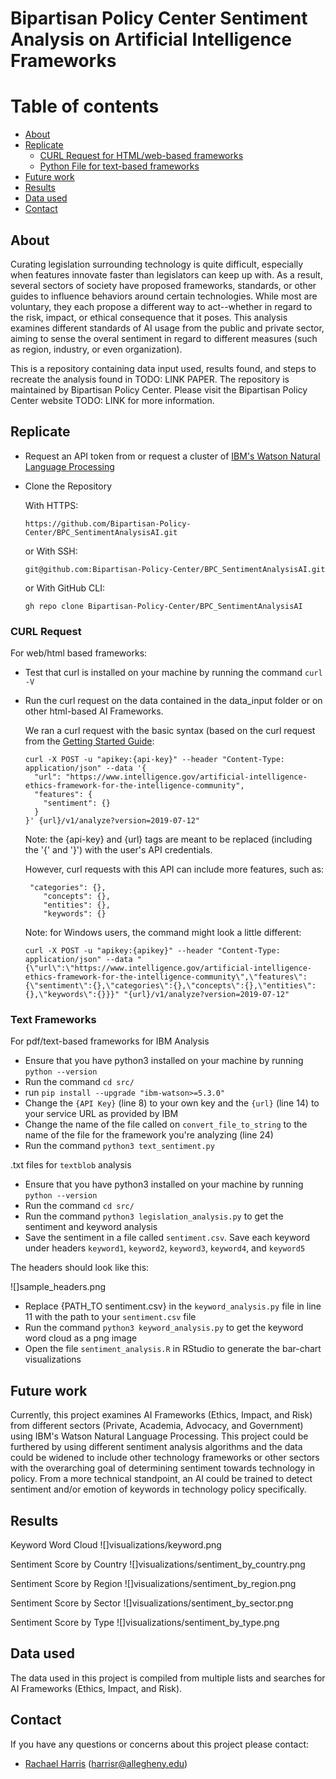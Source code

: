 # Bipartisan Policy Center Sentiment Analysis on Artificial Intelligence Frameworks

# Table of contents

* [About](#about)
* [Replicate](#replicate)
  * [CURL Request for HTML/web-based frameworks](#curl-request)
  * [Python File for text-based frameworks](#text-frameworks)
* [Future work](#future-work)
* [Results](#results)
* [Data used](#data-used)
* [Contact](#contact)

## About

Curating legislation surrounding technology is quite difficult, especially when features innovate faster than legislators can keep up with. As a result, several sectors of society have proposed frameworks, standards, or other guides to influence behaviors around certain technologies. While most are voluntary, they each propose a different way to act--whether in regard to the risk, impact, or ethical consequence that it poses. This analysis examines different standards of AI usage from the public and private sector, aiming to sense the overal sentiment in regard to different measures (such as region, industry, or even organization). 

This is a repository containing data input used, results found, and steps to recreate the analysis found in TODO: LINK PAPER. The repository is maintained by Bipartisan Policy Center. Please visit the Bipartisan Policy Center website TODO: LINK for more information.


## Replicate

- Request an API token from or request a cluster of [IBM's Watson Natural Language Processing](https://www.ibm.com/cloud/watson-natural-language-understanding?utm_content=SRCWW&p1=Search&p4=43700068006592498&p5=p&gclid=Cj0KCQiAu62QBhC7ARIsALXijXS0qtU7tZeXmW1k_8yrWUedmYLJfw0Ler9UlB6ZXJ3-YmcXbMlnsXEaAp-4EALw_wcB&gclsrc=aw.ds)

 - Clone the Repository
    
    With HTTPS:

    ```https://github.com/Bipartisan-Policy-Center/BPC_SentimentAnalysisAI.git```

    or With SSH:

    ```git@github.com:Bipartisan-Policy-Center/BPC_SentimentAnalysisAI.git```
    
    or With GitHub CLI:
    
    ```gh repo clone Bipartisan-Policy-Center/BPC_SentimentAnalysisAI```


### CURL Request

For web/html based frameworks:

 - Test that curl is installed on your machine by running the command `curl -V`
    
 - Run the curl request on the data contained in the data_input folder or on other html-based AI Frameworks.

    We ran a curl request with the basic syntax (based on the curl request from the [Getting Started Guide](https://cloud.ibm.com/docs/natural-language-understanding?topic=natural-language-understanding-getting-started#getting-started-tutorial):

    ```
    curl -X POST -u "apikey:{api-key}" --header "Content-Type: application/json" --data '{
      "url": "https://www.intelligence.gov/artificial-intelligence-ethics-framework-for-the-intelligence-community",
      "features": {
        "sentiment": {}
      }
    }' {url}/v1/analyze?version=2019-07-12"
    ```
    
    Note: the {api-key} and {url} tags are meant to be replaced (including the '{' and '}') with the user's API credentials.

    However, curl requests with this API can include more features, such as:

    ```
     "categories": {},
        "concepts": {},
        "entities": {},
        "keywords": {}
    ```


    Note: for Windows users, the command might look a little different:

    ```
    curl -X POST -u "apikey:{apikey}" --header "Content-Type: application/json" --data "{\"url\":\"https://www.intelligence.gov/artificial-intelligence-ethics-framework-for-the-intelligence-community\",\"features\":{\"sentiment\":{},\"categories\":{},\"concepts\":{},\"entities\":{},\"keywords\":{}}}" "{url}/v1/analyze?version=2019-07-12"
    ```


### Text Frameworks

For pdf/text-based frameworks for IBM Analysis

- Ensure that you have python3 installed on your machine by running `python --version`
- Run the command `cd src/`
- run `pip install --upgrade "ibm-watson>=5.3.0"`
- Change the `{API Key}` (line 8) to your own key and the `{url}` (line 14) to your service URL as provided by IBM
- Change the name of the file called on `convert_file_to_string` to the name of the file for the framework you're analyzing (line 24)
- Run the command `python3 text_sentiment.py`


.txt files for `textblob` analysis
- Ensure that you have python3 installed on your machine by running `python --version`
- Run the command `cd src/`
- Run the command `python3 legislation_analysis.py` to get the sentiment and keyword analysis
- Save the sentiment in a file called `sentiment.csv`. Save each keyword under headers `keyword1`, `keyword2`, `keyword3`, `keyword4`, and `keyword5`

The headers should look like this:

![]sample_headers.png

- Replace {PATH_TO sentiment.csv} in the `keyword_analysis.py` file in line 11 with the path to your `sentiment.csv` file
- Run the command `python3 keyword_analysis.py` to get the keyword word cloud as a png image
- Open the file `sentiment_analysis.R` in RStudio to generate the bar-chart visualizations

## Future work

Currently, this project examines AI Frameworks (Ethics, Impact, and Risk) from different sectors (Private, Academia, Advocacy, and Government) using IBM's Watson Natural Language Processing. This project could be furthered by using different sentiment analysis algorithms and the data could be widened to include other technology frameworks or other sectors with the overarching goal of determining sentiment towards technology in policy. From a more technical standpoint, an AI could be trained to detect sentiment and/or emotion of keywords in technology policy specifically.

## Results

Keyword Word Cloud
![]visualizations/keyword.png

Sentiment Score by Country
![]visualizations/sentiment_by_country.png

Sentiment Score by Region
![]visualizations/sentiment_by_region.png

Sentiment Score by Sector
![]visualizations/sentiment_by_sector.png

Sentiment Score by Type
![]visualizations/sentiment_by_type.png

## Data used

The data used in this project is compiled from multiple lists and searches for AI Frameworks (Ethics, Impact, and Risk).


## Contact

If you have any questions or concerns about this project please contact:

- [Rachael Harris](https://github.com/rachaelharris) (harrisr@allegheny.edu)

